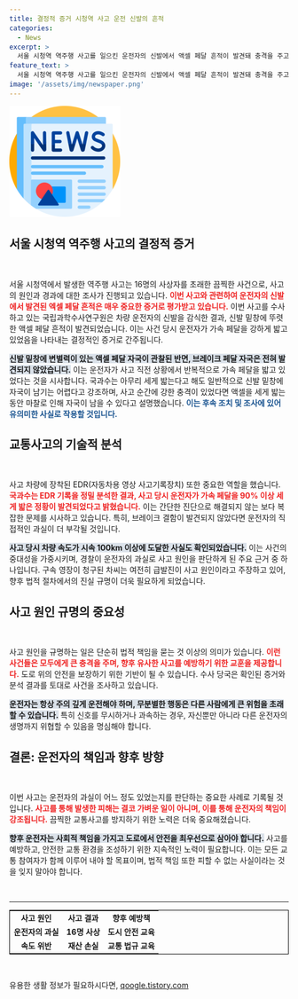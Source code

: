 ```yaml
---
title: 결정적 증거 시청역 사고 운전 신발의 흔적
categories:
  - News
excerpt: >
  서울 시청역 역주행 사고를 일으킨 운전자의 신발에서 액셀 페달 흔적이 발견돼 충격을 주고 있다. 가해 차량의 EDR 분석으로 가속 페달을 90% 이상 밟았던 정황도 드러났고, 경찰은 운전자 과실로 사고 원인을 판단하고 있다.
feature_text: >
  서울 시청역 역주행 사고를 일으킨 운전자의 신발에서 액셀 페달 흔적이 발견돼 충격을 주고 있다. 가해 차량의 EDR 분석으로 가속 페달을 90% 이상 밟았던 정황도 드러났고, 경찰은 운전자 과실로 사고 원인을 판단하고 있다.
image: '/assets/img/newspaper.png'
---
```


<p><img src="/assets/img/newspaper.png" alt="kimp 속보" /></p>

<h2 data-ke-size="size26">서울 시청역 역주행 사고의 결정적 증거</h2>

<p data-ke-size="size16">&nbsp;</p>

<p>서울 시청역에서 발생한 역주행 사고는 16명의 사상자를 초래한 끔찍한 사건으로, 사고의 원인과 경과에 대한 조사가 진행되고 있습니다. <b><span style="color: #ee2323;">이번 사고와 관련하여 운전자의 신발에서 발견된 엑셀 페달 흔적은 매우 중요한 증거로 평가받고 있습니다.</span></b> 이번 사고를 수사하고 있는 국립과학수사연구원은 차량 운전자의 신발을 감식한 결과, 신발 밑창에 뚜렷한 액셀 페달 흔적이 발견되었습니다. 이는 사건 당시 운전자가 가속 페달을 강하게 밟고 있었음을 나타내는 결정적인 증거로 간주됩니다. </p>

<p><b><span style="background-color: #21538527;">신발 밑창에 변별력이 있는 액셀 페달 자국이 관찰된 반면, 브레이크 페달 자국은 전혀 발견되지 않았습니다.</span></b> 이는 운전자가 사고 직전 상황에서 반복적으로 가속 페달을 밟고 있었다는 것을 시사합니다. 국과수는 아무리 세게 밟는다고 해도 일반적으로 신발 밑창에 자국이 남기는 어렵다고 강조하며, 사고 순간에 강한 충격이 있었다면 액셀을 세게 밟는 동안 마찰로 인해 자국이 남을 수 있다고 설명했습니다. <b><span style="color: #1a5490;">이는 후속 조치 및 조사에 있어 유의미한 사실로 작용할 것입니다.</span></b></p>

<h2 data-ke-size="size26">교통사고의 기술적 분석</h2>

<p data-ke-size="size16">&nbsp;</p>

<p>사고 차량에 장착된 EDR(자동차용 영상 사고기록장치) 또한 중요한 역할을 했습니다. <b><span style="color: #ee2323;">국과수는 EDR 기록을 정밀 분석한 결과, 사고 당시 운전자가 가속 페달을 90% 이상 세게 밟은 정황이 발견되었다고 밝혔습니다.</span></b> 이는 간단한 진단으로 해결되지 않는 보다 복잡한 문제를 시사하고 있습니다. 특히, 브레이크 결함이 발견되지 않았다면 운전자의 직접적인 과실이 더 부각될 것입니다. </p>

<p><b><span style="background-color: #21538527;">사고 당시 차량 속도가 시속 100km 이상에 도달한 사실도 확인되었습니다.</span></b> 이는 사건의 중대성을 가중시키며, 경찰이 운전자의 과실로 사고 원인을 판단하게 된 주요 근거 중 하나입니다. 구속 영장이 청구된 차씨는 여전히 급발진이 사고 원인이라고 주장하고 있어, 향후 법적 절차에서의 진실 규명이 더욱 필요하게 되었습니다. </p>

<h2 data-ke-size="size26">사고 원인 규명의 중요성</h2>

<p data-ke-size="size16">&nbsp;</p>

<p>사고 원인을 규명하는 일은 단순히 법적 책임을 묻는 것 이상의 의미가 있습니다. <b><span style="color: #ee2323;">이런 사건들은 모두에게 큰 충격을 주며, 향후 유사한 사고를 예방하기 위한 교훈을 제공합니다.</span></b> 도로 위의 안전을 보장하기 위한 기반이 될 수 있습니다. 수사 당국은 확인된 증거와 분석 결과를 토대로 사건을 조사하고 있습니다. </p>

<p><b><span style="background-color: #21538527;">운전자는 항상 주의 깊게 운전해야 하며, 무분별한 행동은 다른 사람에게 큰 위험을 초래할 수 있습니다.</span></b> 특히 신호를 무시하거나 과속하는 경우, 자신뿐만 아니라 다른 운전자의 생명까지 위협할 수 있음을 명심해야 합니다. </p>

<h2 data-ke-size="size26">결론: 운전자의 책임과 향후 방향</h2>

<p data-ke-size="size16">&nbsp;</p>

<p>이번 사고는 운전자의 과실이 어느 정도 있었는지를 판단하는 중요한 사례로 기록될 것입니다. <b><span style="color: #ee2323;">사고를 통해 발생한 피해는 결코 가벼운 일이 아니며, 이를 통해 운전자의 책임이 강조됩니다.</span></b> 끔찍한 교통사고를 방지하기 위한 노력은 더욱 중요해졌습니다. </p>

<p><b><span style="background-color: #21538527;">향후 운전자는 사회적 책임을 가지고 도로에서 안전을 최우선으로 삼아야 합니다.</span></b> 사고를 예방하고, 안전한 교통 환경을 조성하기 위한 지속적인 노력이 필요합니다. 이는 모든 교통 참여자가 함께 이루어 내야 할 목표이며, 법적 책임 또한 피할 수 없는 사실이라는 것을 잊지 말아야 합니다.</p>

<p data-ke-size="size16">&nbsp;</p>

<hr>

<table style="border-collapse: collapse; border: 1px solid black; width: 100%;">
  <tr>
    <td style="text-align: center; height: 17px;"><b>사고 원인</b></td>
    <td style="text-align: center; height: 17px;"><b>사고 결과</b></td>
    <td style="text-align: center; height: 17px;"><b>향후 예방책</b></td>
  </tr>
  <tr>
    <td style="text-align: center; height: 17px;"><b>운전자의 과실</b></td>
    <td style="text-align: center; height: 17px;"><b>16명 사상</b></td>
    <td style="text-align: center; height: 17px;"><b>도시 안전 교육</b></td>
  </tr>
  <tr>
    <td style="text-align: center; height: 17px;"><b>속도 위반</b></td>
    <td style="text-align: center; height: 17px;"><b>재산 손실</b></td>
    <td style="text-align: center; height: 17px;"><b>교통 법규 교육</b></td>
  </tr>
</table>

<p data-ke-size="size16">&nbsp;</p>
유용한 생활 정보가 필요하시다면, <a href="https://qoogle.tistory.com" rel="dofollow">qoogle.tistory.com</a>


